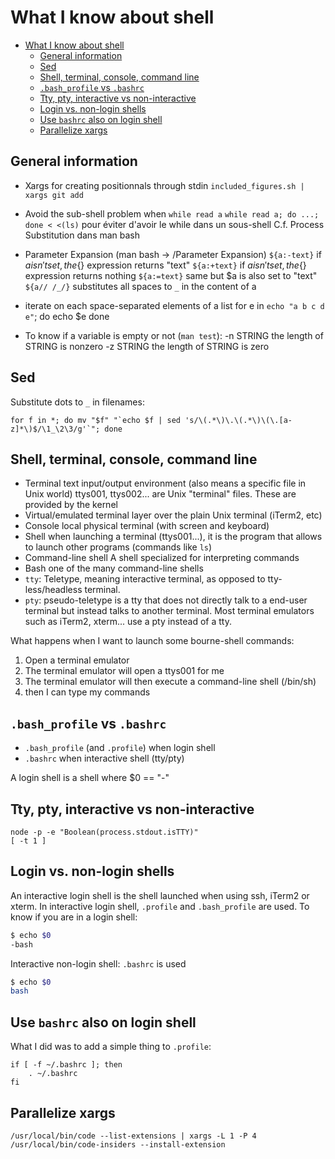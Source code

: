 # What I know about shell

- [What I know about shell](#what-i-know-about-shell)
  - [General information](#general-information)
  - [Sed](#sed)
  - [Shell, terminal, console, command line](#shell-terminal-console-command-line)
  - [`.bash_profile` vs `.bashrc`](#bashprofile-vs-bashrc)
  - [Tty, pty, interactive vs non-interactive](#tty-pty-interactive-vs-non-interactive)
  - [Login vs. non-login shells](#login-vs-non-login-shells)
  - [Use `bashrc` also on login shell](#use-bashrc-also-on-login-shell)
  - [Parallelize xargs](#parallelize-xargs)

## General information

- Xargs for creating positionnals through stdin
  `included_figures.sh | xargs git add`

- Avoid the sub-shell problem when `while read a`
  `while read a; do ...; done < <(ls)`
  pour éviter d'avoir le while dans un sous-shell
  C.f. Process Substitution dans man bash

- Parameter Expansion (man bash -> /Parameter Expansion)
  `${a:-text}` if $a isn't set, the${} expression returns "text"
  `${a:+text}` if $a isn't set, the${} expression returns nothing
  `${a:=text}` same but \$a is also set to "text"
  `${a// /_/}` substitutes all spaces to `_` in the content of a
- iterate on each space-separated elements of a list
  for e in `echo "a b c d e"`; do
  echo \$e
  done
- To know if a variable is empty or not (`man test`):
  -n STRING
  the length of STRING is nonzero
  -z STRING
  the length of STRING is zero

## Sed

Substitute dots to `_` in filenames:

    for f in *; do mv "$f" "`echo $f | sed 's/\(.*\)\.\(.*\)\(\.[a-z]*\)$/\1_\2\3/g'`"; done

## Shell, terminal, console, command line

- Terminal
  text input/output environment (also means a specific file in Unix world)
  ttys001, ttys002... are Unix "terminal" files. These are provided by the
  kernel
- Virtual/emulated terminal
  layer over the plain Unix terminal (iTerm2,
  etc)
- Console
  local physical terminal (with screen and keyboard)
- Shell
  when launching a terminal (ttys001...), it is the program that allows to
  launch other programs (commands like `ls`)
- Command-line shell
  A shell specialized for interpreting commands
- Bash
  one of the many command-line shells
- `tty`: Teletype, meaning interactive terminal, as opposed to
  tty-less/headless terminal.
- `pty`: pseudo-teletype is a tty that does not directly talk to a end-user
  terminal but instead talks to another terminal. Most terminal emulators
  such as iTerm2, xterm... use a pty instead of a tty.

What happens when I want to launch some bourne-shell commands:

1. Open a terminal emulator
2. The terminal emulator will open a ttys001 for me
3. The terminal emulator will then execute a command-line shell (/bin/sh)
4. then I can type my commands

## `.bash_profile` vs `.bashrc`

- `.bash_profile` (and `.profile`) when login shell
- `.bashrc` when interactive shell (tty/pty)

A login shell is a shell where $0 == "-"

## Tty, pty, interactive vs non-interactive

    node -p -e "Boolean(process.stdout.isTTY)"
    [ -t 1 ]

## Login vs. non-login shells

An interactive login shell is the shell launched when using ssh, iTerm2 or
xterm. In interactive login shell, `.profile` and `.bash_profile` are used.
To know if you are in a login shell:

```sh
$ echo $0
-bash
```

Interactive non-login shell: `.bashrc` is used

```sh
$ echo $0
bash
```

## Use `bashrc` also on login shell

What I did was to add a simple thing to `.profile`:

```shell
if [ -f ~/.bashrc ]; then
    . ~/.bashrc
fi
```

## Parallelize xargs

    /usr/local/bin/code --list-extensions | xargs -L 1 -P 4 /usr/local/bin/code-insiders --install-extension
